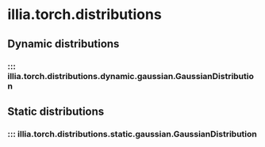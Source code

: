 # illia.torch.distributions

## Dynamic distributions

### ::: illia.torch.distributions.dynamic.gaussian.GaussianDistribution

## Static distributions

### ::: illia.torch.distributions.static.gaussian.GaussianDistribution
